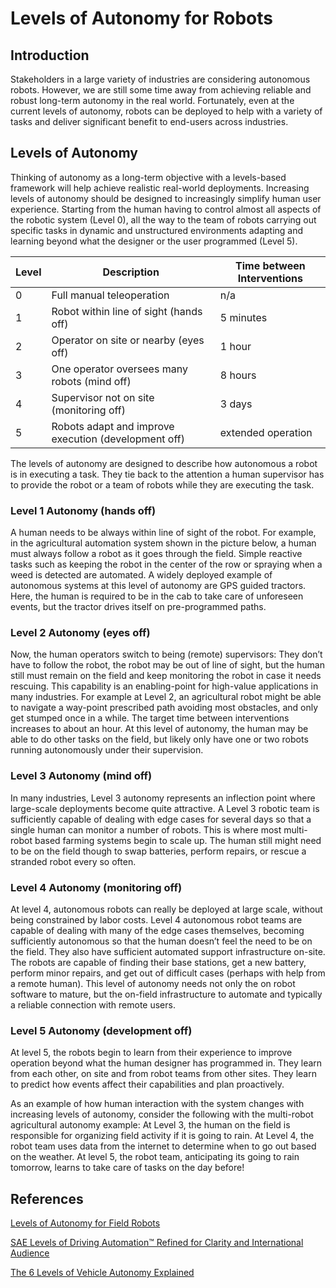 # Levels of Autonomy for Robots

## Introduction

 Stakeholders in a large variety of industries are considering autonomous robots. However, we are still some time away from achieving reliable and robust long-term autonomy in the real world. Fortunately, even at the current levels of autonomy, robots can be deployed to help with a variety of tasks and deliver significant benefit to end-users across industries.

## Levels of Autonomy

 Thinking of autonomy as a long-term objective with a levels-based framework will help achieve realistic real-world deployments. Increasing levels of autonomy should be designed to increasingly simplify human user experience. Starting from the human having to control almost all aspects of the robotic system (Level 0), all the way to the team of robots carrying out specific tasks in dynamic and unstructured environments adapting and learning beyond what the designer or the user programmed (Level 5).

| Level |Description | Time between Interventions |
|-------|------------|----------------------------|
| 0     | Full manual teleoperation | n/a |
| 1     | Robot within line of sight (hands off) | 5 minutes |
| 2     | Operator on site or nearby (eyes off) | 1 hour |
| 3     | One operator oversees many robots (mind off) | 8 hours |
| 4     | Supervisor not on site (monitoring off) | 3 days |
| 5     | Robots adapt and improve execution (development off) | extended operation |

The levels of autonomy are designed to describe how autonomous a robot is in executing a task. They tie back to the attention a human supervisor has to provide the robot or a team of robots while they are executing the task.

### Level 1 Autonomy (hands off)

A human needs to be always within line of sight of the robot. For example, in the agricultural automation system shown in the picture below, a human must always follow a robot as it goes through the field. Simple reactive tasks such as keeping the robot in the center of the row or spraying when a weed is detected are automated. A widely deployed example of autonomous systems at this level of autonomy are GPS guided tractors. Here, the human is required to be in the cab to take care of unforeseen events, but the tractor drives itself on pre-programmed paths.

### Level 2 Autonomy (eyes off)

Now, the human operators switch to being (remote) supervisors: They don’t have to follow the robot, the robot may be out of line of sight, but the human still must remain on the field and keep monitoring the robot in case it needs rescuing. This capability is an enabling-point for high-value applications in many industries. For example at Level 2, an agricultural robot might be able to navigate a way-point prescribed path avoiding most obstacles, and only get stumped once in a while. The target time between interventions increases to about an hour. At this level of autonomy, the human may be able to do other tasks on the field, but likely only have one or two robots running autonomously under their supervision.

### Level 3 Autonomy (mind off)

In many industries, Level 3 autonomy represents an inflection point where large-scale deployments become quite attractive. A Level 3 robotic team is sufficiently capable of dealing with edge cases for several days so that a single human can monitor a number of robots. This is where most multi-robot based farming systems begin to scale up. The human still might need to be on the field though to swap batteries, perform repairs, or rescue a stranded robot every so often.

### Level 4 Autonomy (monitoring off)

At level 4, autonomous robots can really be deployed at large scale, without being constrained by labor costs. Level 4 autonomous robot teams are capable of dealing with many of the edge cases themselves, becoming sufficiently autonomous so that the human doesn’t feel the need to be on the field. They also have sufficient automated support infrastructure on-site. The robots are capable of finding their base stations, get a new battery, perform minor repairs, and get out of difficult cases (perhaps with help from a remote human). This level of autonomy needs not only the on robot software to mature, but the on-field infrastructure to automate and typically a reliable connection with remote users.

### Level 5 Autonomy (development off)

At level 5, the robots begin to learn from  their experience to improve operation beyond what the human designer has programmed in. They learn from each other, on site and from robot teams from other sites. They learn to predict how events affect their capabilities and plan proactively.

As an example of how human interaction with the system changes with increasing levels of autonomy, consider the following with the multi-robot agricultural autonomy example: At Level 3, the human on the field is responsible for organizing field activity if it is going to rain. At Level 4, the robot team uses data from the internet to determine when to go out based on the weather. At level 5, the robot team, anticipating its going to rain tomorrow, learns to take care of tasks on the day before!

## References

[Levels of Autonomy for Field Robots](https://www.earthsense.co/news/2020/7/24/levels-of-autonomy-for-field-robots)

[SAE Levels of Driving Automation™ Refined for Clarity and International Audience](https://www.sae.org/blog/sae-j3016-update)

[The 6 Levels of Vehicle Autonomy Explained](https://www.synopsys.com/blogs/chip-design/autonomous-driving-levels.html)
